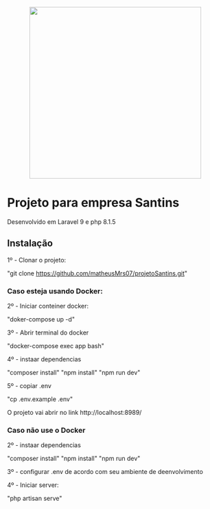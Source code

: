 <p align="center"><a href="https://laravel.com" target="_blank"><img src="https://raw.githubusercontent.com/laravel/art/master/logo-lockup/5%20SVG/2%20CMYK/1%20Full%20Color/laravel-logolockup-cmyk-red.svg" width="400"></a></p>

<h1>Projeto para empresa Santins </h1>

Desenvolvido em Laravel 9 e php 8.1.5

<h2> Instalação </h2>

1º - Clonar o projeto:

"git clone https://github.com/matheusMrs07/projetoSantins.git"

<h3>Caso esteja usando Docker:</h3>
2º - Iniciar conteiner docker:

"doker-compose up -d"

3º - Abrir terminal do docker

"docker-compose exec app bash"

4º - instaar dependencias 

"composer install"
"npm install"
"npm run dev"

5º - copiar .env

"cp .env.example .env"

O projeto vai abrir no link http://localhost:8989/

<h3>Caso não use o Docker </h3>

2º - instaar dependencias 

"composer install"
"npm install"
"npm run dev"

3º - configurar .env de acordo com seu ambiente de deenvolvimento 

4º - Iniciar server:

"php artisan serve" 

